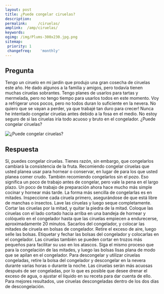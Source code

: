 ```yaml
---
layout: post
title: ¿Puede congelar ciruelas?  
description: 
permalink:     /ciruelas/
amplink:  /amp/ciruelas/
keywords: 
ogimg: /img/Plums-300x230.jpg.png
sitemap:
 priority: 1
 changefreq:    'monthly'
---
```




## Pregunta

Tengo un ciruelo en mi jardín que produjo una gran cosecha de ciruelas este año. He dado algunos a la familia y amigos, pero todavía tienen muchas ciruelas sobrantes. Tengo planes de usarlos para tartas y mermelada, pero no tengo tiempo para usarlos todos en este momento. Voy a refrigerar unos pocos, pero no todos duran lo suficiente en la nevera. No quiero que se vayan a perder, ya que trabajé tan duro para crecer! Nunca he intentado congelar ciruelas antes debido a la fosa en el medio. No estoy seguro de si las ciruelas iría todo acuoso y bruto en el congelador. ¿Puede congelar ciruelas?


![¿Puede congelar ciruelas?](https://sepuedecongelar.com/img/Plums-300x230.jpg "¿Puede congelar ciruelas?" )


## Respuesta

Sí, puedes congelar ciruelas. Tienes razón, sin embargo, que congelarlos cambiará la consistencia de la fruta. Recomiendo congelar ciruelas que usted planea usar para hornear o conservar, en lugar de para los que usted planea comer crudo. También recomiendo congelarlos sin el pozo. Eso significa un poco de trabajo antes de congelar, pero vale la pena en el largo plazo. Un poco de trabajo de preparación ahora hace mucho más simple cocinar y hornear más tarde.
La forma más sencilla de congelarlas es en mitades. Inspeccione cada ciruela primero, asegurándose de que está libre de manchas o insectos. Lave las ciruelas y luego seque completamente. Cortar las ciruelas por la mitad, y quitar la piedra de la mitad. Coloque las ciruelas con el lado cortado hacia arriba en una bandeja de hornear y colóquelo en el congelador hasta que las ciruelas empiecen a endurecerse, aproximadamente 20 minutos. Sacarlos del congelador, y colocar las mitades de ciruela en bolsas de congelador. Retire el exceso de aire, luego selle las bolsas. Etiquetar y fechar las bolsas del congelador y colocarlas en el congelador. Las ciruelas también se pueden cortar en trozos más pequeños para facilitar su uso en los atascos. Siga el mismo proceso que para la congelación de las mitades, y luego las bolsas lisas plana de modo que se apilan en el congelador.
Para descongelar y utilizar ciruelas congeladas, retire la bolsa del congelador y descongelar en la nevera durante varias horas o durante la noche. Las ciruelas serán más acuosas después de ser congeladas, por lo que es posible que desee drenar el exceso de agua, o ajustar el líquido en su receta para dar cuenta de ello. Para mejores resultados, use ciruelas descongeladas dentro de los dos días de descongelación.